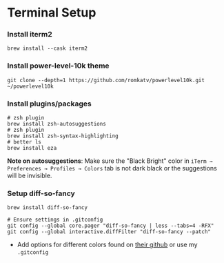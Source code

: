 # Terminal Setup

### Install iterm2

```terminal
brew install --cask iterm2
```

### Install power-level-10k theme

```terminal
git clone --depth=1 https://github.com/romkatv/powerlevel10k.git ~/powerlevel10k
```

### Install plugins/packages

```terminal
# zsh plugin
brew install zsh-autosuggestions
# zsh plugin
brew install zsh-syntax-highlighting
# better ls
brew install eza
```

**Note on autosuggestions**: Make sure the "Black Bright" color in `iTerm → Preferences → Profiles → Colors` tab is not dark black or the suggestions will be invisible.

### Setup diff-so-fancy

```terminal
brew install diff-so-fancy

# Ensure settings in .gitconfig
git config --global core.pager "diff-so-fancy | less --tabs=4 -RFX"
git config --global interactive.diffFilter "diff-so-fancy --patch"
```

- Add options for different colors found on [their github](https://github.com/so-fancy/diff-so-fancy#improved-colors-for-the-highlighted-bits) or use my `.gitconfig`
